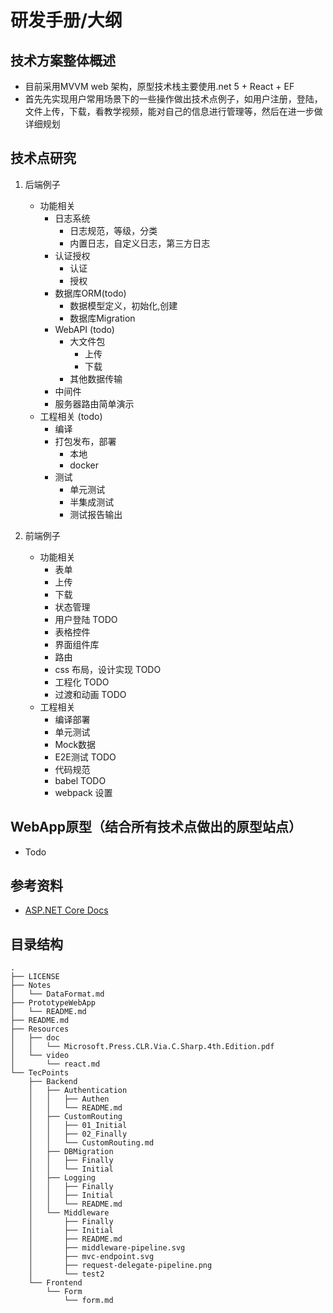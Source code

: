 # 研发手册/大纲

## 技术方案整体概述 
- 目前采用MVVM web 架构，原型技术栈主要使用.net 5 + React + EF 
- 首先先实现用户常用场景下的一些操作做出技术点例子，如用户注册，登陆，文件上传，下载，看教学视频，能对自己的信息进行管理等，然后在进一步做详细规划

## 技术点研究
1. 后端例子
    - 功能相关
        - 日志系统
            - 日志规范，等级，分类
            - 内置日志，自定义日志，第三方日志
        - 认证授权
            - 认证
            - 授权
        - 数据库ORM(todo)
            - 数据模型定义，初始化,创建
            - 数据库Migration
        - WebAPI (todo)
            - 大文件包
                - 上传
                - 下载
            - 其他数据传输
        - 中间件
        - 服务器路由简单演示
    - 工程相关 (todo)
        - 编译
        - 打包发布，部署
            - 本地
            - docker
        - 测试
            - 单元测试
            - 半集成测试
            - 测试报告输出

2. 前端例子
    - 功能相关
        - 表单
	    - 上传
	    - 下载
        - 状态管理
		- 用户登陆 TODO
		- 表格控件
		- 界面组件库
		- 路由
		- css 布局，设计实现 TODO
        - 工程化 TODO
		- 过渡和动画 TODO
    - 工程相关
        - 编译部署
        - 单元测试
        - Mock数据
        - E2E测试 TODO
        - 代码规范
        - babel  TODO
        - webpack 设置

## WebApp原型（结合所有技术点做出的原型站点）
- Todo 

## 参考资料
- [ASP.NET Core Docs](https://docs.microsoft.com/zh-cn/aspnet/core/getting-started/?view=aspnetcore-5.0&tabs=macos)

## 目录结构
```
.
├── LICENSE
├── Notes
│   └── DataFormat.md
├── PrototypeWebApp
│   └── README.md
├── README.md
├── Resources
│   ├── doc
│   │   └── Microsoft.Press.CLR.Via.C.Sharp.4th.Edition.pdf
│   └── video
│       └── react.md
└── TecPoints
    ├── Backend
    │   ├── Authentication
    │   │   ├── Authen
    │   │   └── README.md
    │   ├── CustomRouting
    │   │   ├── 01_Initial
    │   │   ├── 02_Finally
    │   │   └── CustomRouting.md
    │   ├── DBMigration
    │   │   ├── Finally
    │   │   └── Initial
    │   ├── Logging
    │   │   ├── Finally
    │   │   ├── Initial
    │   │   └── README.md
    │   └── Middleware
    │       ├── Finally
    │       ├── Initial
    │       ├── README.md
    │       ├── middleware-pipeline.svg
    │       ├── mvc-endpoint.svg
    │       ├── request-delegate-pipeline.png
    │       └── test2
    └── Frontend
        └── Form
            └── form.md
```

